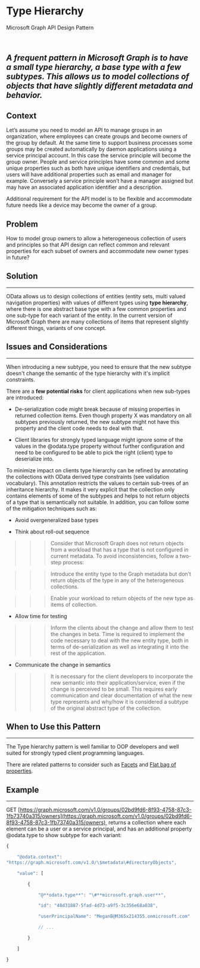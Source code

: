# Type Hierarchy 

Microsoft Graph API Design Pattern

 

*A frequent pattern in Microsoft Graph is to have a small type hierarchy, a base type with a few subtypes. This allows us to model collections of objects that have slightly different metadata and behavior.*
--------------------------------------------------------------------------------------------------------------------------------------------------------------------------------------------------------------


## Context

Let’s assume you need to model an API to manage groups in an
organization, where employees can create groups and become owners of the
group by default. At the same time to support business processes some
groups may be created automatically by daemon applications using a
service principal account. In this case the service principle will
become the group owner. People and service principles have some common
and some unique properties such as both have unique identifiers and
credentials, but users will have additional properties such as email and
manager for example. Conversely a service principle won’t have a manager
assigned but may have an associated application identifier and a
description.

Additional requirement for the API model is to be flexible and
accommodate future needs like a device may become the owner of a group.

## Problem

How to model group owners to allow a heterogeneous collection of users
and principles so that API design can reflect common and relevant
properties for each subset of owners and accommodate new owner types in
future?

## Solution
--------

OData allows us to design collections of entities (entity sets, multi
valued navigation properties) with values of different types using
**type hierarchy**, where there is one abstract base type with a few
common properties and one sub-type for each variant of the entity. In
the current version of Microsoft Graph there are many collections of
items that represent slightly different things, variants of one concept.

## Issues and Considerations
-------------------------

When introducing a new subtype, you need to ensure that the new subtype
doesn't change the semantic of the type hierarchy with it's implicit
constraints.

There are a **few potential risks** for client applications when new
sub-types are introduced:

- De-serialization code might break because of missing
properties in returned collection items. Even though property X was
mandatory on all subtypes previously returned, the new subtype might not
have this property and the client code needs to deal with that.

- Client libraries for strongly typed language might ignore some
of the values in the @odata.type property without further configuration
and need to be configured to be able to pick the right (client) type to
deserialize into.

To minimize impact on clients type hierarchy can be refined by
annotating the collections with OData derived type constraints (see
validation vocabulary). This annotation restricts the values to certain
sub-trees of an inheritance hierarchy. It makes it very explicit that
the collection only contains elements of some of the subtypes and helps
to not return objects of a type that is semantically not suitable. In
addition, you can follow some of the mitigation techniques such as:

- Avoid overgeneralized base types

- Think about roll-out sequence

>>>Consider that Microsoft Graph does not return objects from a workload
>>>that has a type that is not configured in current metadata. To avoid
>>>inconsistencies, follow a two-step process:

>>>Introduce the entity type to the Graph metadata but don’t
return objects of the type in any of the heterogeneous collections.

>>> Enable your workload to return objects of the new type as items
of collection.

- Allow time for testing

>>>Inform the clients about the change and allow them to test the
changes in beta. Time is required to implement the code necessary to
deal with the new entity type, both in terms of de-serialization as well
as integrating it into the rest of the application.

- Communicate the change in semantics

>>>It is necessary for the client developers to incorporate the new
semantic into their application/service, even if the change is perceived
to be small. This requires early communication and clear documentation
of what the new type represents and why/how it is considered a subtype
of the original abstract type of the collection.

## When to Use this Pattern
------------------------

The Type hierarchy pattern is well familiar to OOP developers and well
suited for strongly typed client programming languages.

There are related patterns to consider such as
[Facets](https://github.com/microsoft/api-guidelines/tree/graph/graph)
and [Flat bag of
properties](https://github.com/microsoft/api-guidelines/tree/graph/graph).

## Example
-------

GET
[https://graph.microsoft.com/v1.0/groups/02bd9fd6-8f93-4758-87c3-1fb73740a315/owners](https://graph.microsoft.com/v1.0/groups/02bd9fd6-8f93-4758-87c3-1fb73740a315/owners) 
returns a collection where each element can be a user or a service
principal, and has an additional property @odata.type to show subtype
for each variant:
```js
{

    "@odata.context":
"https://graph.microsoft.com/v1.0/\$metadata\#directoryObjects",

    "value": [

        {

            "@**odata.type**": "\#**microsoft.graph.user**",

            "id": "48d31887-5fad-4d73-a9f5-3c356e68a038",

            "userPrincipalName": "MeganB@M365x214355.onmicrosoft.com"

            // ...

        }

    ]

}
```
 
